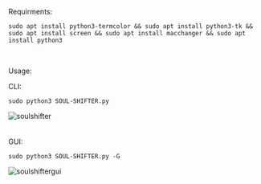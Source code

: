 Requirments:

```
sudo apt install python3-termcolor && sudo apt install python3-tk && sudo apt install screen && sudo apt install macchanger && sudo apt install python3
```
<br>

Usage:

CLI:
```
sudo python3 SOUL-SHIFTER.py
```

![soulshifter](https://github.com/XBEAST1/Soul-Shifter/assets/81472131/62193196-ada2-4433-a53d-07cbee5d8525)
<br>
<br>
<br>
GUI: 
```
sudo python3 SOUL-SHIFTER.py -G
```

![soulshiftergui](https://github.com/XBEAST1/Soul-Shifter/assets/81472131/76aad229-386e-4ea4-88bb-5cb235e18fd3)
